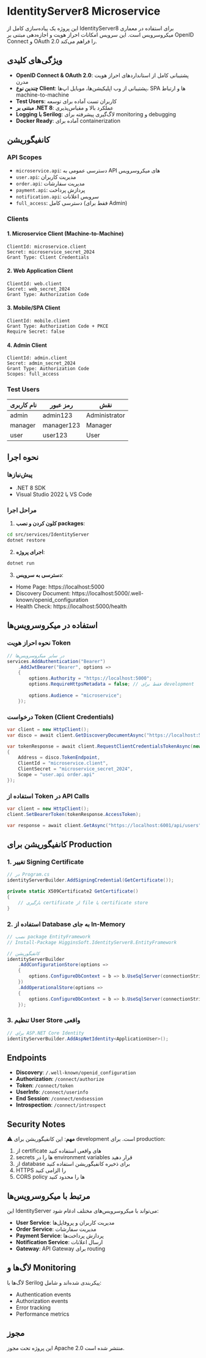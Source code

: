 # IdentityServer8 Microservice

این پروژه یک پیاده‌سازی کامل از IdentityServer8 برای استفاده در معماری میکروسرویس است. این سرویس امکانات احراز هویت و اجازه‌دهی مبتنی بر OpenID Connect و OAuth 2.0 را فراهم می‌کند.

## ویژگی‌های کلیدی

- **OpenID Connect & OAuth 2.0**: پشتیبانی کامل از استانداردهای احراز هویت مدرن
- **چندین نوع Client**: پشتیبانی از وب اپلیکیشن‌ها، موبایل اپ‌ها، SPA ها و ارتباط machine-to-machine
- **Test Users**: کاربران تست آماده برای توسعه
- **مبتنی بر .NET 8**: عملکرد بالا و مقیاس‌پذیری
- **Logging با Serilog**: لاگ‌گیری پیشرفته برای monitoring و debugging
- **Docker Ready**: آماده برای containerization

## کانفیگوریشن

### API Scopes
- `microservice.api`: دسترسی عمومی به API های میکروسرویس
- `user.api`: مدیریت کاربران
- `order.api`: مدیریت سفارشات
- `payment.api`: پردازش پرداخت
- `notification.api`: سرویس اعلانات
- `full_access`: دسترسی کامل (فقط برای Admin)

### Clients

#### 1. Microservice Client (Machine-to-Machine)
```
ClientId: microservice.client
Secret: microservice_secret_2024
Grant Type: Client Credentials
```

#### 2. Web Application Client
```
ClientId: web.client
Secret: web_secret_2024
Grant Type: Authorization Code
```

#### 3. Mobile/SPA Client
```
ClientId: mobile.client
Grant Type: Authorization Code + PKCE
Require Secret: false
```

#### 4. Admin Client
```
ClientId: admin.client
Secret: admin_secret_2024
Grant Type: Authorization Code
Scopes: full_access
```

### Test Users

| نام کاربری | رمز عبور | نقش |
|-----------|---------|------|
| admin | admin123 | Administrator |
| manager | manager123 | Manager |
| user | user123 | User |

## نحوه اجرا

### پیش‌نیازها
- .NET 8 SDK
- Visual Studio 2022 یا VS Code

### مراحل اجرا

1. **کلون کردن و نصب packages**:
```bash
cd src/services/IdentityServer
dotnet restore
```

2. **اجرای پروژه**:
```bash
dotnet run
```

3. **دسترسی به سرویس**:
- Home Page: https://localhost:5000
- Discovery Document: https://localhost:5000/.well-known/openid_configuration
- Health Check: https://localhost:5000/health

## استفاده در میکروسرویس‌ها

### نحوه احراز هویت Token

```csharp
// در سایر میکروسرویس‌ها
services.AddAuthentication("Bearer")
    .AddJwtBearer("Bearer", options =>
    {
        options.Authority = "https://localhost:5000";
        options.RequireHttpsMetadata = false; // فقط برای development
        
        options.Audience = "microservice";
    });
```

### درخواست Token (Client Credentials)

```csharp
var client = new HttpClient();
var disco = await client.GetDiscoveryDocumentAsync("https://localhost:5000");

var tokenResponse = await client.RequestClientCredentialsTokenAsync(new ClientCredentialsTokenRequest
{
    Address = disco.TokenEndpoint,
    ClientId = "microservice.client",
    ClientSecret = "microservice_secret_2024",
    Scope = "user.api order.api"
});
```

### استفاده از Token در API Calls

```csharp
var client = new HttpClient();
client.SetBearerToken(tokenResponse.AccessToken);

var response = await client.GetAsync("https://localhost:6001/api/users");
```

## کانفیگوریشن برای Production

### 1. تغییر Signing Certificate
```csharp
// در Program.cs
identityServerBuilder.AddSigningCredential(GetCertificate());

private static X509Certificate2 GetCertificate()
{
    // بارگیری certificate از file یا certificate store
}
```

### 2. استفاده از Database به جای In-Memory
```csharp
// نصب package EntityFramework
// Install-Package HigginsSoft.IdentityServer8.EntityFramework

// کانفیگوریشن
identityServerBuilder
    .AddConfigurationStore(options =>
    {
        options.ConfigureDbContext = b => b.UseSqlServer(connectionString);
    })
    .AddOperationalStore(options =>
    {
        options.ConfigureDbContext = b => b.UseSqlServer(connectionString);
    });
```

### 3. تنظیم User Store واقعی
```csharp
// برای ASP.NET Core Identity
identityServerBuilder.AddAspNetIdentity<ApplicationUser>();
```

## Endpoints

- **Discovery**: `/.well-known/openid_configuration`
- **Authorization**: `/connect/authorize`
- **Token**: `/connect/token`
- **UserInfo**: `/connect/userinfo`
- **End Session**: `/connect/endsession`
- **Introspection**: `/connect/introspect`

## Security Notes

⚠️ **مهم**: این کانفیگوریشن برای development است. برای production:

1. از certificate های واقعی استفاده کنید
2. secrets ها را در environment variables قرار دهید
3. از database برای ذخیره کانفیگوریشن استفاده کنید
4. HTTPS را الزامی کنید
5. CORS policy ها را محدود کنید

## مرتبط با میکروسرویس‌ها

این IdentityServer می‌تواند با میکروسرویس‌های مختلف ادغام شود:

- **User Service**: مدیریت کاربران و پروفایل‌ها
- **Order Service**: مدیریت سفارشات
- **Payment Service**: پردازش پرداخت‌ها
- **Notification Service**: ارسال اعلانات
- **Gateway**: API Gateway برای routing

## لاگ‌ها و Monitoring

لاگ‌ها با Serilog پیکربندی شده‌اند و شامل:
- Authentication events
- Authorization events
- Error tracking
- Performance metrics

## مجوز

این پروژه تحت مجوز Apache 2.0 منتشر شده است.
